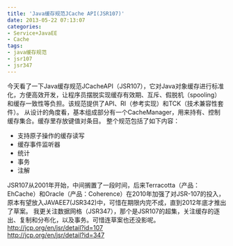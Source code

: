 ```yaml
---
title: 'Java缓存规范JCache API(JSR107)'
date: 2013-05-22 07:13:07
categories: 
- Service+JavaEE
- Cache
tags: 
- java缓存规范
- jsr107
- jsr347
---
```

今天看了一下Java缓存规范JCacheAPI（JSR107），它对Java对象缓存进行标准化，方便高效开发，让程序员摆脱实现缓存有效期、互斥、假脱机（spooling）和缓存一致性等负担。该规范提供了API、RI（参考实现）和TCK（技术兼容性套件）。
从设计的角度看，基本组成部分有一个CacheManager，用来持有、控制缓存集合。缓存里存放键值对条目。
整个规范包括了如下内容：
- 支持原子操作的缓存读写
- 缓存事件监听器
- 统计
- 事务
- 注解

JSR107从2001年开始，中间搁置了一段时间，后来Terracotta（产品：EhCache）和Oracle（产品：Coherence）在2010年加强了对JSR-107的投入，原本有望放入JAVAEE7(JSR342)中，可惜在期限内完不成，直到2012年底才推出了草案。
我更关注数据网格（JSR347），那个是JSR107的超集，关注缓存的逐出、复制和分布化，以及事务。可惜连草案也还没影呢。
http://jcp.org/en/jsr/detail?id=107  
http://jcp.org/en/jsr/detail?id=347  
